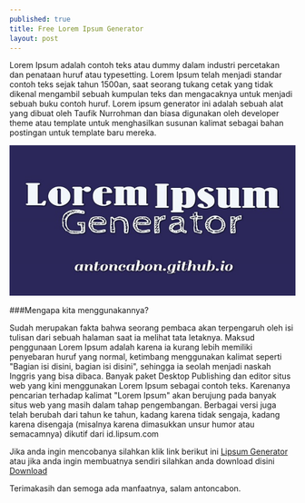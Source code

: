 ```yaml
---
published: true
title: Free Lorem Ipsum Generator
layout: post
---
```

Lorem Ipsum adalah contoh teks atau dummy dalam industri percetakan dan penataan huruf atau typesetting. Lorem Ipsum telah menjadi standar contoh teks sejak tahun 1500an, saat seorang tukang cetak yang tidak dikenal mengambil sebuah kumpulan teks dan mengacaknya untuk menjadi sebuah buku contoh huruf.  Lorem ipsum generator ini adalah sebuah alat yang dibuat oleh Taufik Nurrohman dan biasa digunakan oleh developer theme atau template untuk menghasilkan susunan kalimat sebagai bahan postingan untuk template baru mereka.

![Lorem Ipsum Generator](/assets/img/tutorial/lipsum-ui.jpg)

###Mengapa kita menggunakannya?

Sudah merupakan fakta bahwa seorang pembaca akan terpengaruh oleh isi tulisan dari sebuah halaman saat ia melihat tata letaknya. Maksud penggunaan Lorem Ipsum adalah karena ia kurang lebih memiliki penyebaran huruf yang normal, ketimbang menggunakan kalimat seperti "Bagian isi disini, bagian isi disini", sehingga ia seolah menjadi naskah Inggris yang bisa dibaca. Banyak paket Desktop Publishing dan editor situs web yang kini menggunakan Lorem Ipsum sebagai contoh teks. Karenanya pencarian terhadap kalimat "Lorem Ipsum" akan berujung pada banyak situs web yang masih dalam tahap pengembangan. Berbagai versi juga telah berubah dari tahun ke tahun, kadang karena tidak sengaja, kadang karena disengaja (misalnya karena dimasukkan unsur humor atau semacamnya) dikutif dari id.lipsum.com

Jika anda ingin mencobanya silahkan klik link berikut ini [Lipsum Generator](https://antoncabon.github.io/Lipsum-UI/) atau jika anda ingin membuatnya sendiri silahkan anda download disini [Download](https://github.com/antoncabon/Lipsum-UI/archive/gh-pages.zip)

Terimakasih dan semoga ada manfaatnya, salam antoncabon.